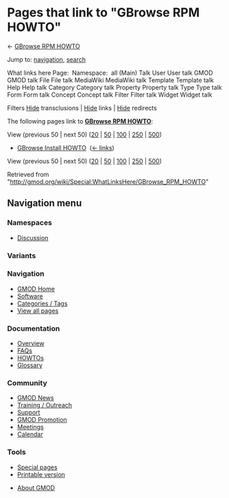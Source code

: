 <div id="mw-page-base" class="noprint">

</div>

<div id="mw-head-base" class="noprint">

</div>

<div id="content" class="mw-body" role="main">

<span id="top"></span>

<div id="mw-js-message" style="display:none;">

</div>



# <span dir="auto">Pages that link to "GBrowse RPM HOWTO"</span>

<div id="bodyContent">

<div id="contentSub">

← [GBrowse RPM HOWTO](/wiki/GBrowse_RPM_HOWTO "GBrowse RPM HOWTO")

</div>

<div id="jump-to-nav" class="mw-jump">

Jump to: [navigation](#mw-navigation), [search](#p-search)

</div>

<div id="mw-content-text">

What links here Page:  Namespace:  all (Main) Talk User User talk GMOD
GMOD talk File File talk MediaWiki MediaWiki talk Template Template talk
Help Help talk Category Category talk Property Property talk Type Type
talk Form Form talk Concept Concept talk Filter Filter talk Widget
Widget talk

Filters
[Hide](/mediawiki/index.php?title=Special:WhatLinksHere/GBrowse_RPM_HOWTO&hidetrans=1 "Special:WhatLinksHere/GBrowse RPM HOWTO")
transclusions \|
[Hide](/mediawiki/index.php?title=Special:WhatLinksHere/GBrowse_RPM_HOWTO&hidelinks=1 "Special:WhatLinksHere/GBrowse RPM HOWTO")
links \|
[Hide](/mediawiki/index.php?title=Special:WhatLinksHere/GBrowse_RPM_HOWTO&hideredirs=1 "Special:WhatLinksHere/GBrowse RPM HOWTO")
redirects

The following pages link to **[GBrowse RPM
HOWTO](/wiki/GBrowse_RPM_HOWTO "GBrowse RPM HOWTO")**:

View (previous 50 \| next 50)
([20](/mediawiki/index.php?title=Special:WhatLinksHere/GBrowse_RPM_HOWTO&limit=20 "Special:WhatLinksHere/GBrowse RPM HOWTO")
\|
[50](/mediawiki/index.php?title=Special:WhatLinksHere/GBrowse_RPM_HOWTO&limit=50 "Special:WhatLinksHere/GBrowse RPM HOWTO")
\|
[100](/mediawiki/index.php?title=Special:WhatLinksHere/GBrowse_RPM_HOWTO&limit=100 "Special:WhatLinksHere/GBrowse RPM HOWTO")
\|
[250](/mediawiki/index.php?title=Special:WhatLinksHere/GBrowse_RPM_HOWTO&limit=250 "Special:WhatLinksHere/GBrowse RPM HOWTO")
\|
[500](/mediawiki/index.php?title=Special:WhatLinksHere/GBrowse_RPM_HOWTO&limit=500 "Special:WhatLinksHere/GBrowse RPM HOWTO"))

- [GBrowse Install
  HOWTO](/wiki/GBrowse_Install_HOWTO "GBrowse Install HOWTO") ‎
  <span class="mw-whatlinkshere-tools">([←
  links](/mediawiki/index.php?title=Special:WhatLinksHere&target=GBrowse+Install+HOWTO "Special:WhatLinksHere"))</span>

View (previous 50 \| next 50)
([20](/mediawiki/index.php?title=Special:WhatLinksHere/GBrowse_RPM_HOWTO&limit=20 "Special:WhatLinksHere/GBrowse RPM HOWTO")
\|
[50](/mediawiki/index.php?title=Special:WhatLinksHere/GBrowse_RPM_HOWTO&limit=50 "Special:WhatLinksHere/GBrowse RPM HOWTO")
\|
[100](/mediawiki/index.php?title=Special:WhatLinksHere/GBrowse_RPM_HOWTO&limit=100 "Special:WhatLinksHere/GBrowse RPM HOWTO")
\|
[250](/mediawiki/index.php?title=Special:WhatLinksHere/GBrowse_RPM_HOWTO&limit=250 "Special:WhatLinksHere/GBrowse RPM HOWTO")
\|
[500](/mediawiki/index.php?title=Special:WhatLinksHere/GBrowse_RPM_HOWTO&limit=500 "Special:WhatLinksHere/GBrowse RPM HOWTO"))

</div>

<div class="printfooter">

Retrieved from
"<http://gmod.org/wiki/Special:WhatLinksHere/GBrowse_RPM_HOWTO>"

</div>

<div id="catlinks" class="catlinks catlinks-allhidden">

</div>

<div class="visualClear">

</div>

</div>

</div>

<div id="mw-navigation">

## Navigation menu

<div id="mw-head">



<div id="left-navigation">

<div id="p-namespaces" class="vectorTabs" role="navigation"
aria-labelledby="p-namespaces-label">

### Namespaces


- <span id="ca-talk"><a
  href="/mediawiki/index.php?title=Talk:GBrowse_RPM_HOWTO&amp;action=edit&amp;redlink=1"
  accesskey="t"
  title="Discussion about the content page [t]">Discussion</a></span>

</div>

<div id="p-variants" class="vectorMenu emptyPortlet" role="navigation"
aria-labelledby="p-variants-label">

### 

### Variants[](#)

<div class="menu">

</div>

</div>

</div>





</div>

</div>

</div>

<div id="mw-panel">

<div id="p-logo" role="banner">

<a href="/wiki/Main_Page"
style="background-image: url(http://gmod.org/images/GMOD-cogs.png);"
title="Visit the main page"></a>

</div>

<div id="p-Navigation" class="portal" role="navigation"
aria-labelledby="p-Navigation-label">

### Navigation

<div class="body">

- <span id="n-GMOD-Home">[GMOD Home](/wiki/Main_Page)</span>
- <span id="n-Software">[Software](/wiki/GMOD_Components)</span>
- <span id="n-Categories-.2F-Tags">[Categories /
  Tags](/wiki/Categories)</span>
- <span id="n-View-all-pages">[View all
  pages](/wiki/Special:AllPages)</span>

</div>

</div>

<div id="p-Documentation" class="portal" role="navigation"
aria-labelledby="p-Documentation-label">

### Documentation

<div class="body">

- <span id="n-Overview">[Overview](/wiki/Overview)</span>
- <span id="n-FAQs">[FAQs](/wiki/Category:FAQ)</span>
- <span id="n-HOWTOs">[HOWTOs](/wiki/Category:HOWTO)</span>
- <span id="n-Glossary">[Glossary](/wiki/Glossary)</span>

</div>

</div>

<div id="p-Community" class="portal" role="navigation"
aria-labelledby="p-Community-label">

### Community

<div class="body">

- <span id="n-GMOD-News">[GMOD News](/wiki/GMOD_News)</span>
- <span id="n-Training-.2F-Outreach">[Training /
  Outreach](/wiki/Training_and_Outreach)</span>
- <span id="n-Support">[Support](/wiki/Support)</span>
- <span id="n-GMOD-Promotion">[GMOD
  Promotion](/wiki/GMOD_Promotion)</span>
- <span id="n-Meetings">[Meetings](/wiki/Meetings)</span>
- <span id="n-Calendar">[Calendar](/wiki/Calendar)</span>

</div>

</div>

<div id="p-tb" class="portal" role="navigation"
aria-labelledby="p-tb-label">

### Tools

<div class="body">

- <span id="t-specialpages"><a href="/wiki/Special:SpecialPages" accesskey="q"
  title="A list of all special pages [q]">Special pages</a></span>
- <span id="t-print"><a
  href="/mediawiki/index.php?title=Special:WhatLinksHere/GBrowse_RPM_HOWTO&amp;printable=yes"
  rel="alternate" accesskey="p"
  title="Printable version of this page [p]">Printable version</a></span>

</div>

</div>

</div>

</div>

<div id="footer" role="contentinfo">

- <span id="footer-places-about">[About
  GMOD](/wiki/GMOD:About "GMOD:About")</span>

<!-- -->






</div>
